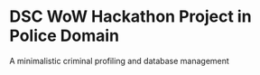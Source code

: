 # DSC WoW Hackathon Project in Police Domain

A minimalistic criminal profiling and database management
